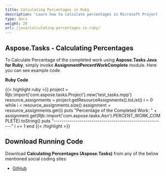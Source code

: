 ```yaml
---
title: Calculating Percentages in Ruby
description: "Learn how to calculate percentages in Microsoft Project (MPP/XML) files using Aspose.Tasks Java for Ruby."
type: docs
weight: 20
url: /java/calculating-percentages-in-ruby/
---
```


## **Aspose.Tasks - Calculating Percentages**
To Calculate Percentage of the completed work using **Aspose.Tasks Java for Ruby**, simply invoke **AssignmentPercentWorkComplete** module. Here you can see example code.

**Ruby Code**

{{< highlight ruby >}}
project = Rjb::import('com.aspose.tasks.Project').new('test_tasks.mpp')
resource_assignments = project.getResourceAssignments().toList()
i = 0
while i < resource_assignments.size()
  assignment = resource_assignments.get(i)
  puts "Percentage of the Completed Work: " + assignment.get(Rjb::import('com.aspose.tasks.Asn').PERCENT_WORK_COMPLETE).toString()
  puts "--------------------------------------------------------"
  i += 1
end
{{< /highlight >}}

## **Download Running Code**
Download **Calculating Percentages (Aspose.Tasks)** from any of the below mentioned social coding sites:

- [GitHub](https://github.com/aspose-tasks/Aspose.Tasks-for-Java/blob/master/Plugins/Aspose_Tasks_Java_for_Ruby/lib/asposetasksjava/ResourceAssignments/assignmentpercentworkcomplete.rb)

